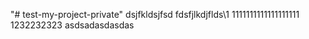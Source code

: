 "# test-my-project-private" 
dsjfkldsjfsd
fdsfjlkdjflds\1
1111111111111111111
1232232323
asdsadasdasdas
